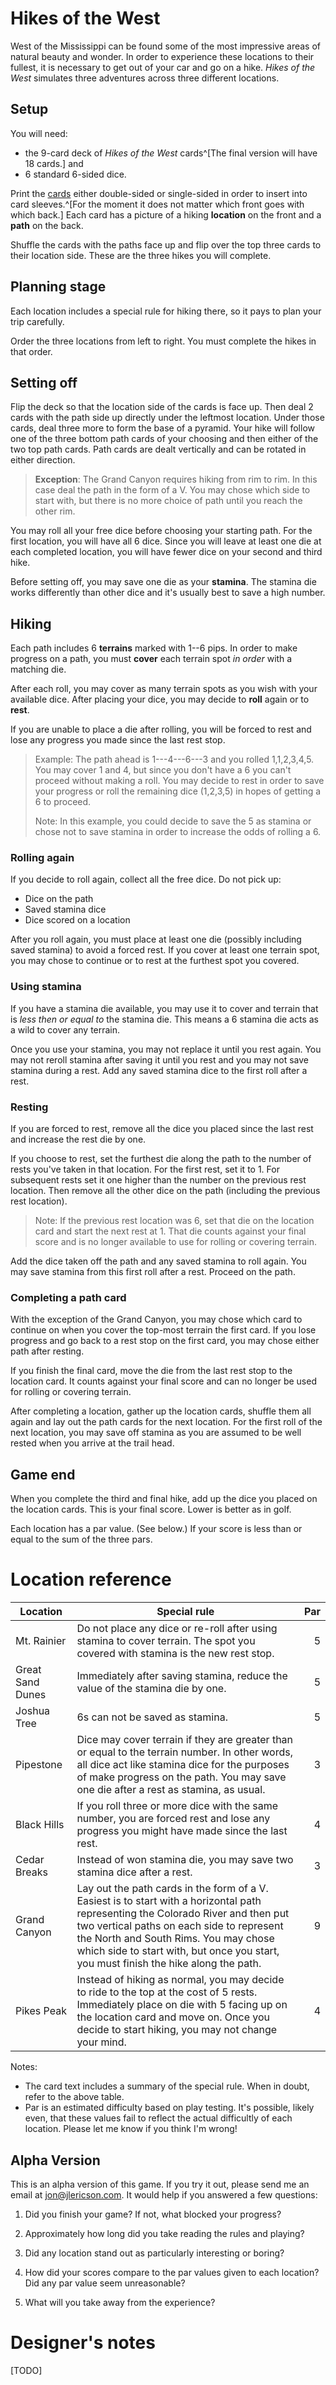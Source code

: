 # Hikes of the West

West of the Mississippi can be found some of the most impressive areas
of natural beauty and wonder. In order to experience these locations
to their fullest, it is necessary to get out of your car and go on a
hike. _Hikes of the West_ simulates three adventures across three
different locations.

## Setup

You will need:

* the 9-card deck of _Hikes of the West_ cards^[The final version will
  have 18 cards.] and
* 6 standard 6-sided dice.

Print the [cards](cards.pdf) either double-sided or single-sided in
order to insert into card sleeves.^[For the moment it does not matter
which front goes with which back.] Each card has a picture of a hiking
**location** on the front and a **path** on the back.

Shuffle the cards with the paths face up and flip over the top three
cards to their location side. These are the three hikes you will
complete.

## Planning stage

Each location includes a special rule for hiking there, so it pays to
plan your trip carefully.

Order the three locations from left to right. You must
complete the hikes in that order.

## Setting off

Flip the deck so that the location side of the cards is face up. Then
deal 2 cards with the path side up directly under the leftmost
location. Under those cards, deal three more to form the base of a
pyramid. Your hike will follow one of the three bottom path cards of
your choosing and then either of the two top path cards. Path cards
are dealt vertically and can be rotated in either direction.

> **Exception**: The Grand Canyon requires hiking from rim to rim. In
> this case deal the path in the form of a V. You may chose which side
> to start with, but there is no more choice of path until you reach
> the other rim.

You may roll all your free dice before choosing your starting
path. For the first location, you will have all 6 dice. Since you will
leave at least one die at each completed location, you will have fewer
dice on your second and third hike.

Before setting off, you may save one die as your **stamina**. The
stamina die works differently than other dice and it's usually best to
save a high number.

## Hiking

Each path includes 6 **terrains** marked with 1--6 pips. In order to
make progress on a path, you must **cover** each terrain spot _in
order_ with a matching die.

After each roll, you may cover as many terrain spots as you wish with
your available dice. After placing your dice, you may decide to
**roll** again or to **rest**.

If you are unable to place a die after rolling, you will be forced to
rest and lose any progress you made since the last rest stop.

> Example: The path ahead is 1---4---6---3 and you rolled
> 1,1,2,3,4,5. You may cover 1 and 4, but since you don't have a 6 you
> can't proceed without making a roll. You may decide to rest in order
> to save your progress or roll the remaining dice (1,2,3,5) in hopes
> of getting a 6 to proceed.
>
> Note: In this example, you could decide to save the 5 as stamina or
> chose not to save stamina in order to increase the odds of rolling a
> 6.

### Rolling again

If you decide to roll again, collect all the free dice. Do not pick up:

* Dice on the path
* Saved stamina dice
* Dice scored on a location

After you roll again, you must place at least one die (possibly
including saved stamina) to avoid a forced rest. If you cover at least
one terrain spot, you may chose to continue or to rest at the furthest
spot you covered.

### Using stamina

If you have a stamina die available, you may use it to cover and
terrain that is _less then or equal to_ the stamina die. This means a
6 stamina die acts as a wild to cover any terrain.

Once you use your stamina, you may not replace it until you rest
again. You may not reroll stamina after saving it until you rest and
you may not save stamina during a rest. Add any saved stamina dice to
the first roll after a rest.

### Resting

If you are forced to rest, remove all the dice you placed since the
last rest and increase the rest die by one.

If you choose to rest, set the furthest die along the path to the
number of rests you've taken in that location. For the first rest, set
it to 1. For subsequent rests set it one higher than the number on the
previous rest location. Then remove all the other dice on the path
(including the previous rest location).

> Note: If the previous rest location was 6, set that die on the
> location card and start the next rest at 1. That die counts against
> your final score and is no longer available to use for rolling or
> covering terrain.

Add the dice taken off the path and any saved stamina to roll
again. You may save stamina from this first roll after a rest. Proceed
on the path.

### Completing a path card

With the exception of the Grand Canyon, you may chose which card to
continue on when you cover the top-most terrain the first card. If you
lose progress and go back to a rest stop on the first card, you may
chose either path after resting.

If you finish the final card, move the die from the last rest stop to
the location card. It counts against your final score and can no
longer be used for rolling or covering terrain. 

After completing a location, gather up the location cards, shuffle
them all again and lay out the path cards for the next location. For
the first roll of the next location, you may save off stamina as you
are assumed to be well rested when you arrive at the trail head.

## Game end

When you complete the third and final hike, add up the dice you placed
on the location cards. This is your final score. Lower is better as in
golf.

Each location has a par value. (See below.) If your score is less than
or equal to the sum of the three pars.

# Location reference

| Location         | Special rule                                                                                                                                                                                                                          | Par |
|---------------------------------|------------------------------------------------------------------------------------------------------------------|----:|
| Mt. Rainier      | Do not place any dice or re-roll after using stamina to cover terrain. The spot you covered with stamina is the new rest stop.                                                                                                        |   5 |
| Great Sand Dunes | Immediately after saving stamina, reduce the value of the stamina die by one.                                                                                                                                                         |   5 |
| Joshua Tree      | 6s can not be saved as stamina.                                                                                                                                                                                                       |   5 |
| Pipestone        | Dice may cover terrain if they are greater than or equal to the terrain number. In other words, all dice act like stamina dice for the purposes of make progress on the path. You may save one die after a rest as stamina, as usual. |   3 |
| Black Hills      | If you roll three or more dice with the same number, you are forced rest and lose any progress you might have made since the last rest.                                                                                               |   4 |
| Cedar Breaks     | Instead of won stamina die, you may save two stamina dice after a rest.                                                                                                                                                               |   3 |
| Grand Canyon | Lay out the path cards in the form of a V. Easiest is to start with a horizontal path representing the Colorado River and then put two vertical paths on each side to represent the North and South Rims. You may chose which side to start with, but once you start, you must finish the hike along the path.  | 9 |
| Pikes Peak       | Instead of hiking as normal, you may decide to ride to the top at the cost of 5 rests. Immediately place on die with 5 facing up on the location card and move on. Once you decide to start hiking, you may not change your mind.     |   4 |

Notes:

* The card text includes a summary of the special rule. When in doubt,
  refer to the above table.
* Par is an estimated difficulty based on play testing. It's possible,
  likely even, that these values fail to reflect the actual
  difficultly of each location. Please let me know if you think I'm wrong!


## Alpha Version 

This is an alpha version of this game. If you try it out, please send
me an email at jon@jlericson.com. It would help if you answered a few
questions:

1. Did you finish your game? If not, what blocked your progress?

2. Approximately how long did you take reading the rules and playing?

3. Did any location stand out as particularly interesting or boring?

4. How did your scores compare to the par values given to each
   location? Did any par value seem unreasonable?

5. What will you take away from the experience?

# Designer's notes

[TODO]

